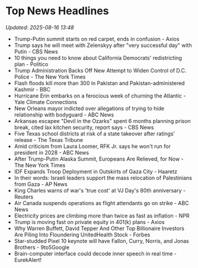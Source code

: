 # Top News Headlines

_Updated: 2025-08-16 13:48_

- Trump-Putin summit starts on red carpet, ends in confusion - Axios
- Trump says he will meet with Zelenskyy after "very successful day" with Putin - CBS News
- 10 things you need to know about California Democrats' redistricting plan - Politico
- Trump Administration Backs Off New Attempt to Widen Control of D.C. Police - The New York Times
- Flash floods kill more than 300 in Pakistan and Pakistan-administered Kashmir - BBC
- Hurricane Erin embarks on a ferocious week of churning the Atlantic - Yale Climate Connections
- New Orleans mayor indicted over allegations of trying to hide relationship with bodyguard - ABC News
- Arkansas escapee "Devil in the Ozarks" spent 6 months planning prison break, cited lax kitchen security, report says - CBS News
- Five Texas school districts at risk of a state takeover after ratings’ release - The Texas Tribune
- Amid criticism from Laura Loomer, RFK Jr. says he won't run for president in 2028 - ABC News
- After Trump-Putin Alaska Summit, Europeans Are Relieved, for Now - The New York Times
- IDF Expands Troop Deployment in Outskirts of Gaza City - Haaretz
- In their words: Israeli leaders support the mass relocation of Palestinians from Gaza - AP News
- King Charles warns of war's 'true cost' at VJ Day's 80th anniversary - Reuters
- Air Canada suspends operations as flight attendants go on strike - ABC News
- Electricity prices are climbing more than twice as fast as inflation - NPR
- Trump is moving fast on private equity in 401(k) plans - Axios
- Why Warren Buffett, David Tepper And Other Top Billionaire Investors Are Piling Into Floundering UnitedHealth Stock - Forbes
- Star-studded Pixel 10 keynote will have Fallon, Curry, Norris, and Jonas Brothers - 9to5Google
- Brain-computer interface could decode inner speech in real time - EurekAlert!